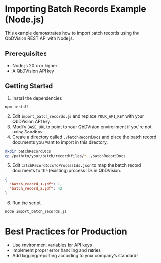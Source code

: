 # Importing Batch Records Example (Node.js)

This example demonstrates how to import batch records using the QbDVision REST API with Node.js.

## Prerequisites

- Node.js 20.x or higher
- A QbDVision API key

## Getting Started

1. Install the dependencies
```bash
npm install
```
2. Edit `import_batch_records.js` and replace `YOUR_API_KEY` with your QbDVision API key.
3. Modify `BASE_URL` to point to your QbDVision environment if you're not using Sandbox.
4. Create a directory called `./batchRecordDocs` and place the batch record documents you want to import in this directory.
```bash
mkdir batchRecordDocs
cp /path/to/your/batch/record/files/* ./batchRecordDocs
```
5. Edit `batchRecordDocsToProcessIds.json` to map the batch record documents to the (existing) process IDs in QbDVision.
```json
{
  "batch_record_1.pdf": 1,
  "batch_record_2.pdf": 42
}
```
6. Run the script
```bash
node import_batch_records.js
```
# Best Practices for Production
 - Use environment variables for API keys
 - Implement proper error handling and retries
- Add logging/reporting according to your company's standards
